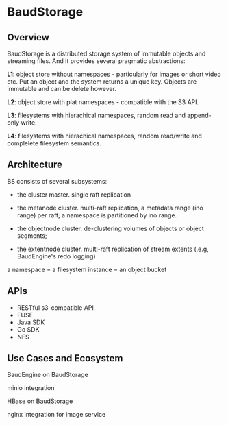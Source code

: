 # BaudStorage

## Overview

BaudStorage is a distributed storage system of immutable objects and streaming files. And it provides several pragmatic abstractions: 

**L1**: object store without namespaces - particularly for images or short video etc. Put an object and the system returns a unique key. Objects are immutable and can be delete however. 

**L2**: object store with plat namespaces - compatible with the S3 API. 

**L3**: filesystems with hierachical namespaces, random read and append-only write.  

**L4**: filesystems with hierachical namespaces, random read/write and complelete filesystem semantics. 

## Architecture

BS consists of several subsystems: 

* the cluster master. single raft replication

* the metanode cluster. multi-raft replication, a metadata range (ino range) per raft; a namespace is partitioned by ino range. 

* the objectnode cluster. de-clustering volumes of objects or object segments;  

* the extentnode cluster. multi-raft replication of stream extents (.e.g, BaudEngine's redo logging)

a namespace = a filesystem instance = an object bucket


## APIs

- RESTful s3-compatible API 
- FUSE
- Java SDK
- Go SDK
- NFS

## Use Cases and Ecosystem

BaudEngine on BaudStorage

minio integration

HBase on BaudStorage

nginx integration for image service
